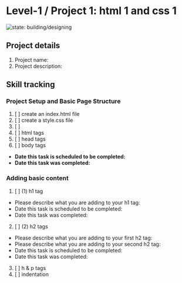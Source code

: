 # Level-1 / Project 1: html 1 and css 1

![state: building/designing](https://img.shields.io/badge/status-building%2fdesigning-orange.svg)

## Project details
  1. Project name:
  2. Project description:

## Skill tracking

### Project Setup and Basic Page Structure 
  1. [ ] create an index.html file
  2. [ ] create a style.css file
  3. [ ] <!DOCTYPE html>
  4. [ ] html tags
  5. [ ] head tags
  6. [ ] body tags

  - **Date this task is scheduled to be completed:** 
  - **Date this task was completed:** 

### Adding basic content
  1. [ ] (1) h1 tag
  - Please describe what you are adding to your h1 tag:
  - Date this task is scheduled to be completed:
  - Date this task was completed:
  2. [ ] (2) h2 tags 
  - Please describe what you are adding to your first h2 tag:
  - Please describe what you are adding to your second h2 tag:
  - Date this task is scheduled to be completed:
  - Date this task was completed:
  3. [ ] h & p tags
  4. [ ] indentation

